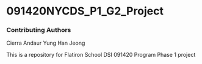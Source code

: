 # 091420NYCDS_P1_G2_Project
### Contributing Authors
Cierra Andaur
Yung Han Jeong

This is a repository for Flatiron School DSI 091420 Program Phase 1 project
